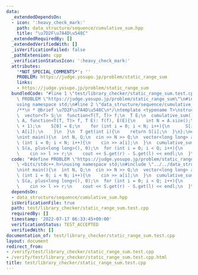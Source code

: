 ```yaml
---
data:
  _extendedDependsOn:
  - icon: ':heavy_check_mark:'
    path: data_structure/sequence/cumulative_sum.hpp
    title: "\u7D2F\u7A4D\u548C"
  _extendedRequiredBy: []
  _extendedVerifiedWith: []
  _isVerificationFailed: false
  _pathExtension: cpp
  _verificationStatusIcon: ':heavy_check_mark:'
  attributes:
    '*NOT_SPECIAL_COMMENTS*': ''
    PROBLEM: https://judge.yosupo.jp/problem/static_range_sum
    links:
    - https://judge.yosupo.jp/problem/static_range_sum
  bundledCode: "#line 1 \"test/library_checker/static_range_sum.test.cpp\"\n#define\
    \ PROBLEM \"https://judge.yosupo.jp/problem/static_range_sum\"\n#include <bits/stdc++.h>\n\
    using namespace std;\n#line 2 \"data_structure/sequence/cumulative_sum.hpp\"\n\
    /**\n * @brief \u7D2F\u7A4D\u548C\n*/\ntemplate <typename T>\nstruct cumulative_sum{\n\
    \  vector<T> S;\n  function<T(T, T)> f;\n  T E;\n  cumulative_sum(){\n  }\n  cumulative_sum(vector<T>\
    \ A, function<T(T, T)> f, T E): f(f), E(E){\n    int N = A.size();\n    S = vector<T>(N\
    \ + 1);\n    S[0] = E;\n    for (int i = 0; i < N; i++){\n      S[i + 1] = f(S[i],\
    \ A[i]);\n    }\n  }\n  T get(int i){\n    return S[i];\n  }\n};\n#line 5 \"test/library_checker/static_range_sum.test.cpp\"\
    \nint main(){\n  int N, Q;\n  cin >> N >> Q;\n  vector<long long> a(N);\n  for\
    \ (int i = 0; i < N; i++){\n    cin >> a[i];\n  }\n  cumulative_sum<long long>\
    \ S(a, plus<long long>(), 0);\n  for (int i = 0; i < Q; i++){\n    int l, r;\n\
    \    cin >> l >> r;\n    cout << S.get(r) - S.get(l) << endl;\n  }\n}\n"
  code: "#define PROBLEM \"https://judge.yosupo.jp/problem/static_range_sum\"\n#include\
    \ <bits/stdc++.h>\nusing namespace std;\n#include \"../../data_structure/sequence/cumulative_sum.hpp\"\
    \nint main(){\n  int N, Q;\n  cin >> N >> Q;\n  vector<long long> a(N);\n  for\
    \ (int i = 0; i < N; i++){\n    cin >> a[i];\n  }\n  cumulative_sum<long long>\
    \ S(a, plus<long long>(), 0);\n  for (int i = 0; i < Q; i++){\n    int l, r;\n\
    \    cin >> l >> r;\n    cout << S.get(r) - S.get(l) << endl;\n  }\n}"
  dependsOn:
  - data_structure/sequence/cumulative_sum.hpp
  isVerificationFile: true
  path: test/library_checker/static_range_sum.test.cpp
  requiredBy: []
  timestamp: '2022-07-17 06:33:45+09:00'
  verificationStatus: TEST_ACCEPTED
  verifiedWith: []
documentation_of: test/library_checker/static_range_sum.test.cpp
layout: document
redirect_from:
- /verify/test/library_checker/static_range_sum.test.cpp
- /verify/test/library_checker/static_range_sum.test.cpp.html
title: test/library_checker/static_range_sum.test.cpp
---
```

